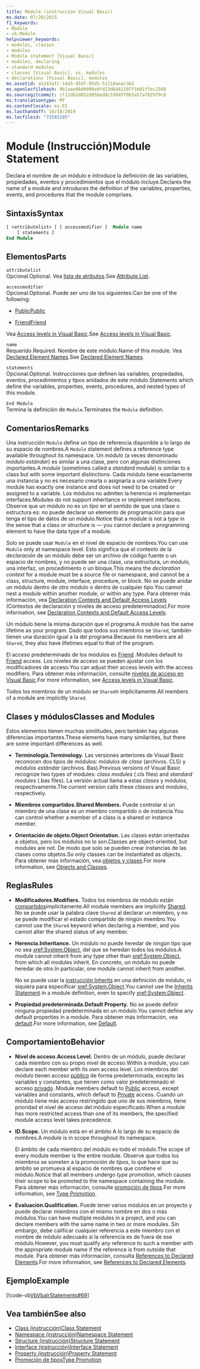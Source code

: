 ```yaml
---
title: Module (instrucción Visual Basic)
ms.date: 07/20/2015
f1_keywords:
- Module
- vb.Module
helpviewer_keywords:
- modules, classes
- modules
- Module statement [Visual Basic]
- modules, declaring
- standard modules
- classes [Visual Basic], vs. modules
- declarations [Visual Basic], modules
ms.assetid: a1243afc-14a5-45df-95d5-51118aeac362
ms.openlocfilehash: 9b1aae08d0009a9fd23d6441207f1601ffec2568
ms.sourcegitcommit: 1f12db2d852d05bed8c53845f0b5a57a762979c8
ms.translationtype: MT
ms.contentlocale: es-ES
ms.lasthandoff: 10/18/2019
ms.locfileid: "72583105"
---
```

# <a name="module-statement"></a><span data-ttu-id="8f154-102">Module (Instrucción)</span><span class="sxs-lookup"><span data-stu-id="8f154-102">Module Statement</span></span>

<span data-ttu-id="8f154-103">Declara el nombre de un módulo e introduce la definición de las variables, propiedades, eventos y procedimientos que el módulo incluye.</span><span class="sxs-lookup"><span data-stu-id="8f154-103">Declares the name of a module and introduces the definition of the variables, properties, events, and procedures that the module comprises.</span></span>

## <a name="syntax"></a><span data-ttu-id="8f154-104">Sintaxis</span><span class="sxs-lookup"><span data-stu-id="8f154-104">Syntax</span></span>

```vb
[ <attributelist> ] [ accessmodifier ]  Module name
    [ statements ]
End Module
```

## <a name="parts"></a><span data-ttu-id="8f154-105">Elementos</span><span class="sxs-lookup"><span data-stu-id="8f154-105">Parts</span></span>

`attributelist`  
<span data-ttu-id="8f154-106">Opcional.</span><span class="sxs-lookup"><span data-stu-id="8f154-106">Optional.</span></span> <span data-ttu-id="8f154-107">Vea [lista de atributos](../../../visual-basic/language-reference/statements/attribute-list.md).</span><span class="sxs-lookup"><span data-stu-id="8f154-107">See [Attribute List](../../../visual-basic/language-reference/statements/attribute-list.md).</span></span>

`accessmodifier`  
<span data-ttu-id="8f154-108">Opcional.</span><span class="sxs-lookup"><span data-stu-id="8f154-108">Optional.</span></span> <span data-ttu-id="8f154-109">Puede ser uno de los siguientes:</span><span class="sxs-lookup"><span data-stu-id="8f154-109">Can be one of the following:</span></span>

- [<span data-ttu-id="8f154-110">Public</span><span class="sxs-lookup"><span data-stu-id="8f154-110">Public</span></span>](../../../visual-basic/language-reference/modifiers/public.md)

- [<span data-ttu-id="8f154-111">Friend</span><span class="sxs-lookup"><span data-stu-id="8f154-111">Friend</span></span>](../../../visual-basic/language-reference/modifiers/friend.md)

<span data-ttu-id="8f154-112">Vea [Access levels in Visual Basic](../../../visual-basic/programming-guide/language-features/declared-elements/access-levels.md).</span><span class="sxs-lookup"><span data-stu-id="8f154-112">See [Access levels in Visual Basic](../../../visual-basic/programming-guide/language-features/declared-elements/access-levels.md).</span></span>

`name`  
<span data-ttu-id="8f154-113">Requerido.</span><span class="sxs-lookup"><span data-stu-id="8f154-113">Required.</span></span> <span data-ttu-id="8f154-114">Nombre de este módulo.</span><span class="sxs-lookup"><span data-stu-id="8f154-114">Name of this module.</span></span> <span data-ttu-id="8f154-115">Vea [Declared Element Names](../../../visual-basic/programming-guide/language-features/declared-elements/declared-element-names.md).</span><span class="sxs-lookup"><span data-stu-id="8f154-115">See [Declared Element Names](../../../visual-basic/programming-guide/language-features/declared-elements/declared-element-names.md).</span></span>

`statements`  
<span data-ttu-id="8f154-116">Opcional.</span><span class="sxs-lookup"><span data-stu-id="8f154-116">Optional.</span></span> <span data-ttu-id="8f154-117">Instrucciones que definen las variables, propiedades, eventos, procedimientos y tipos anidados de este módulo.</span><span class="sxs-lookup"><span data-stu-id="8f154-117">Statements which define the variables, properties, events, procedures, and nested types of this module.</span></span>

`End Module`  
<span data-ttu-id="8f154-118">Termina la definición de `Module`.</span><span class="sxs-lookup"><span data-stu-id="8f154-118">Terminates the `Module` definition.</span></span>

## <a name="remarks"></a><span data-ttu-id="8f154-119">Comentarios</span><span class="sxs-lookup"><span data-stu-id="8f154-119">Remarks</span></span>

<span data-ttu-id="8f154-120">Una instrucción `Module` define un tipo de referencia disponible a lo largo de su espacio de nombres.</span><span class="sxs-lookup"><span data-stu-id="8f154-120">A `Module` statement defines a reference type available throughout its namespace.</span></span> <span data-ttu-id="8f154-121">Un *módulo* (a veces denominado *módulo estándar*) es similar a una clase, pero con algunas distinciones importantes.</span><span class="sxs-lookup"><span data-stu-id="8f154-121">A *module* (sometimes called a *standard module*) is similar to a class but with some important distinctions.</span></span> <span data-ttu-id="8f154-122">Cada módulo tiene exactamente una instancia y no es necesario crearla o asignarla a una variable.</span><span class="sxs-lookup"><span data-stu-id="8f154-122">Every module has exactly one instance and does not need to be created or assigned to a variable.</span></span> <span data-ttu-id="8f154-123">Los módulos no admiten la herencia ni implementan interfaces.</span><span class="sxs-lookup"><span data-stu-id="8f154-123">Modules do not support inheritance or implement interfaces.</span></span> <span data-ttu-id="8f154-124">Observe que un módulo no es un *tipo* en el sentido de que una clase o estructura es: no puede declarar un elemento de programación para que tenga el tipo de datos de un módulo.</span><span class="sxs-lookup"><span data-stu-id="8f154-124">Notice that a module is not a *type* in the sense that a class or structure is — you cannot declare a programming element to have the data type of a module.</span></span>

<span data-ttu-id="8f154-125">Solo se puede usar `Module` en el nivel de espacio de nombres.</span><span class="sxs-lookup"><span data-stu-id="8f154-125">You can use `Module` only at namespace level.</span></span> <span data-ttu-id="8f154-126">Esto significa que el contexto de la *declaración* de un módulo debe ser un archivo de código fuente o un espacio de nombres, y no puede ser una clase, una estructura, un módulo, una interfaz, un procedimiento o un bloque.</span><span class="sxs-lookup"><span data-stu-id="8f154-126">This means the *declaration context* for a module must be a source file or namespace, and cannot be a class, structure, module, interface, procedure, or block.</span></span> <span data-ttu-id="8f154-127">No se puede anidar un módulo dentro de otro módulo o dentro de cualquier tipo.</span><span class="sxs-lookup"><span data-stu-id="8f154-127">You cannot nest a module within another module, or within any type.</span></span> <span data-ttu-id="8f154-128">Para obtener más información, vea [Declaration Contexts and Default Access Levels](../../../visual-basic/language-reference/statements/declaration-contexts-and-default-access-levels.md) (Contextos de declaración y niveles de acceso predeterminados).</span><span class="sxs-lookup"><span data-stu-id="8f154-128">For more information, see [Declaration Contexts and Default Access Levels](../../../visual-basic/language-reference/statements/declaration-contexts-and-default-access-levels.md).</span></span>

<span data-ttu-id="8f154-129">Un módulo tiene la misma duración que el programa.</span><span class="sxs-lookup"><span data-stu-id="8f154-129">A module has the same lifetime as your program.</span></span> <span data-ttu-id="8f154-130">Dado que todos sus miembros se `Shared`, también tienen una duración igual a la del programa.</span><span class="sxs-lookup"><span data-stu-id="8f154-130">Because its members are all `Shared`, they also have lifetimes equal to that of the program.</span></span>

<span data-ttu-id="8f154-131">El acceso predeterminado de los módulos es [Friend](../../../visual-basic/language-reference/modifiers/friend.md) .</span><span class="sxs-lookup"><span data-stu-id="8f154-131">Modules default to [Friend](../../../visual-basic/language-reference/modifiers/friend.md) access.</span></span> <span data-ttu-id="8f154-132">Los niveles de acceso se pueden ajustar con los modificadores de acceso.</span><span class="sxs-lookup"><span data-stu-id="8f154-132">You can adjust their access levels with the access modifiers.</span></span> <span data-ttu-id="8f154-133">Para obtener más información, consulte [niveles de acceso en Visual Basic](../../../visual-basic/programming-guide/language-features/declared-elements/access-levels.md).</span><span class="sxs-lookup"><span data-stu-id="8f154-133">For more information, see [Access levels in Visual Basic](../../../visual-basic/programming-guide/language-features/declared-elements/access-levels.md).</span></span>

<span data-ttu-id="8f154-134">Todos los miembros de un módulo se `Shared`n implícitamente.</span><span class="sxs-lookup"><span data-stu-id="8f154-134">All members of a module are implicitly `Shared`.</span></span>

## <a name="classes-and-modules"></a><span data-ttu-id="8f154-135">Clases y módulos</span><span class="sxs-lookup"><span data-stu-id="8f154-135">Classes and Modules</span></span>

<span data-ttu-id="8f154-136">Estos elementos tienen muchas similitudes, pero también hay algunas diferencias importantes.</span><span class="sxs-lookup"><span data-stu-id="8f154-136">These elements have many similarities, but there are some important differences as well.</span></span>

- <span data-ttu-id="8f154-137">**Terminología.**</span><span class="sxs-lookup"><span data-stu-id="8f154-137">**Terminology.**</span></span> <span data-ttu-id="8f154-138">Las versiones anteriores de Visual Basic reconocen dos tipos de módulos: *módulos de clase* (archivos. CLS) y *módulos estándar* (archivos. Bas).</span><span class="sxs-lookup"><span data-stu-id="8f154-138">Previous versions of Visual Basic recognize two types of modules: *class modules* (.cls files) and *standard modules* (.bas files).</span></span> <span data-ttu-id="8f154-139">La versión actual llama a estas *clases* y *módulos*, respectivamente.</span><span class="sxs-lookup"><span data-stu-id="8f154-139">The current version calls these *classes* and *modules*, respectively.</span></span>

- <span data-ttu-id="8f154-140">**Miembros compartidos.**</span><span class="sxs-lookup"><span data-stu-id="8f154-140">**Shared Members.**</span></span> <span data-ttu-id="8f154-141">Puede controlar si un miembro de una clase es un miembro compartido o de instancia.</span><span class="sxs-lookup"><span data-stu-id="8f154-141">You can control whether a member of a class is a shared or instance member.</span></span>

- <span data-ttu-id="8f154-142">**Orientación de objeto.**</span><span class="sxs-lookup"><span data-stu-id="8f154-142">**Object Orientation.**</span></span> <span data-ttu-id="8f154-143">Las clases están orientadas a objetos, pero los módulos no lo son.</span><span class="sxs-lookup"><span data-stu-id="8f154-143">Classes are object-oriented, but modules are not.</span></span> <span data-ttu-id="8f154-144">De modo que solo se pueden crear instancias de las clases como objetos.</span><span class="sxs-lookup"><span data-stu-id="8f154-144">So only classes can be instantiated as objects.</span></span> <span data-ttu-id="8f154-145">Para obtener más información, vea [objetos y clases](../../../visual-basic/programming-guide/language-features/objects-and-classes/index.md).</span><span class="sxs-lookup"><span data-stu-id="8f154-145">For more information, see [Objects and Classes](../../../visual-basic/programming-guide/language-features/objects-and-classes/index.md).</span></span>

## <a name="rules"></a><span data-ttu-id="8f154-146">Reglas</span><span class="sxs-lookup"><span data-stu-id="8f154-146">Rules</span></span>

- <span data-ttu-id="8f154-147">**Modificadores.**</span><span class="sxs-lookup"><span data-stu-id="8f154-147">**Modifiers.**</span></span> <span data-ttu-id="8f154-148">Todos los miembros de módulo están [compartidos](../../../visual-basic/language-reference/modifiers/shared.md)implícitamente.</span><span class="sxs-lookup"><span data-stu-id="8f154-148">All module members are implicitly [Shared](../../../visual-basic/language-reference/modifiers/shared.md).</span></span> <span data-ttu-id="8f154-149">No se puede usar la palabra clave `Shared` al declarar un miembro, y no se puede modificar el estado compartido de ningún miembro.</span><span class="sxs-lookup"><span data-stu-id="8f154-149">You cannot use the `Shared` keyword when declaring a member, and you cannot alter the shared status of any member.</span></span>

- <span data-ttu-id="8f154-150">**Herencia.**</span><span class="sxs-lookup"><span data-stu-id="8f154-150">**Inheritance.**</span></span> <span data-ttu-id="8f154-151">Un módulo no puede heredar de ningún tipo que no sea <xref:System.Object>, del que se heredan todos los módulos.</span><span class="sxs-lookup"><span data-stu-id="8f154-151">A module cannot inherit from any type other than <xref:System.Object>, from which all modules inherit.</span></span> <span data-ttu-id="8f154-152">En concreto, un módulo no puede heredar de otro.</span><span class="sxs-lookup"><span data-stu-id="8f154-152">In particular, one module cannot inherit from another.</span></span>

  <span data-ttu-id="8f154-153">No se puede usar la [instrucción Inherits](../../../visual-basic/language-reference/statements/inherits-statement.md) en una definición de módulo, ni siquiera para especificar <xref:System.Object>.</span><span class="sxs-lookup"><span data-stu-id="8f154-153">You cannot use the [Inherits Statement](../../../visual-basic/language-reference/statements/inherits-statement.md) in a module definition, even to specify <xref:System.Object>.</span></span>

- <span data-ttu-id="8f154-154">**Propiedad predeterminada.**</span><span class="sxs-lookup"><span data-stu-id="8f154-154">**Default Property.**</span></span> <span data-ttu-id="8f154-155">No se puede definir ninguna propiedad predeterminada en un módulo.</span><span class="sxs-lookup"><span data-stu-id="8f154-155">You cannot define any default properties in a module.</span></span> <span data-ttu-id="8f154-156">Para obtener más información, vea [default](../../../visual-basic/language-reference/modifiers/default.md).</span><span class="sxs-lookup"><span data-stu-id="8f154-156">For more information, see [Default](../../../visual-basic/language-reference/modifiers/default.md).</span></span>

## <a name="behavior"></a><span data-ttu-id="8f154-157">Comportamiento</span><span class="sxs-lookup"><span data-stu-id="8f154-157">Behavior</span></span>

- <span data-ttu-id="8f154-158">**Nivel de acceso.**</span><span class="sxs-lookup"><span data-stu-id="8f154-158">**Access Level.**</span></span> <span data-ttu-id="8f154-159">Dentro de un módulo, puede declarar cada miembro con su propio nivel de acceso.</span><span class="sxs-lookup"><span data-stu-id="8f154-159">Within a module, you can declare each member with its own access level.</span></span> <span data-ttu-id="8f154-160">Los miembros del módulo tienen acceso [público](../../../visual-basic/language-reference/modifiers/public.md) de forma predeterminada, excepto las variables y constantes, que tienen como valor predeterminado el acceso [privado](../../../visual-basic/language-reference/modifiers/private.md) .</span><span class="sxs-lookup"><span data-stu-id="8f154-160">Module members default to [Public](../../../visual-basic/language-reference/modifiers/public.md) access, except variables and constants, which default to [Private](../../../visual-basic/language-reference/modifiers/private.md) access.</span></span> <span data-ttu-id="8f154-161">Cuando un módulo tiene más acceso restringido que uno de sus miembros, tiene prioridad el nivel de acceso del módulo especificado.</span><span class="sxs-lookup"><span data-stu-id="8f154-161">When a module has more restricted access than one of its members, the specified module access level takes precedence.</span></span>

- <span data-ttu-id="8f154-162">**ID.**</span><span class="sxs-lookup"><span data-stu-id="8f154-162">**Scope.**</span></span> <span data-ttu-id="8f154-163">Un módulo está en el ámbito A lo largo de su espacio de nombres.</span><span class="sxs-lookup"><span data-stu-id="8f154-163">A module is in scope throughout its namespace.</span></span>

  <span data-ttu-id="8f154-164">El ámbito de cada miembro del módulo es todo el módulo.</span><span class="sxs-lookup"><span data-stu-id="8f154-164">The scope of every module member is the entire module.</span></span> <span data-ttu-id="8f154-165">Observe que todos los miembros se someten a la *promoción de tipos*, lo que hace que su ámbito se promueva al espacio de nombres que contiene el módulo.</span><span class="sxs-lookup"><span data-stu-id="8f154-165">Notice that all members undergo *type promotion*, which causes their scope to be promoted to the namespace containing the module.</span></span> <span data-ttu-id="8f154-166">Para obtener más información, consulte [promoción de tipos](../../../visual-basic/programming-guide/language-features/declared-elements/type-promotion.md).</span><span class="sxs-lookup"><span data-stu-id="8f154-166">For more information, see [Type Promotion](../../../visual-basic/programming-guide/language-features/declared-elements/type-promotion.md).</span></span>

- <span data-ttu-id="8f154-167">**Evaluación.**</span><span class="sxs-lookup"><span data-stu-id="8f154-167">**Qualification.**</span></span> <span data-ttu-id="8f154-168">Puede tener varios módulos en un proyecto y puede declarar miembros con el mismo nombre en dos o más módulos.</span><span class="sxs-lookup"><span data-stu-id="8f154-168">You can have multiple modules in a project, and you can declare members with the same name in two or more modules.</span></span> <span data-ttu-id="8f154-169">Sin embargo, debe calificar cualquier referencia a este miembro con el nombre de módulo adecuado si la referencia es de fuera de ese módulo.</span><span class="sxs-lookup"><span data-stu-id="8f154-169">However, you must qualify any reference to such a member with the appropriate module name if the reference is from outside that module.</span></span> <span data-ttu-id="8f154-170">Para obtener más información, consulta [References to Declared Elements](../../../visual-basic/programming-guide/language-features/declared-elements/references-to-declared-elements.md).</span><span class="sxs-lookup"><span data-stu-id="8f154-170">For more information, see [References to Declared Elements](../../../visual-basic/programming-guide/language-features/declared-elements/references-to-declared-elements.md).</span></span>

## <a name="example"></a><span data-ttu-id="8f154-171">Ejemplo</span><span class="sxs-lookup"><span data-stu-id="8f154-171">Example</span></span>

[!code-vb[VbVbalrStatements#69](~/samples/snippets/visualbasic/VS_Snippets_VBCSharp/VbVbalrStatements/VB/Class1.vb#69)]

## <a name="see-also"></a><span data-ttu-id="8f154-172">Vea también</span><span class="sxs-lookup"><span data-stu-id="8f154-172">See also</span></span>

- [<span data-ttu-id="8f154-173">Class (instrucción)</span><span class="sxs-lookup"><span data-stu-id="8f154-173">Class Statement</span></span>](../../../visual-basic/language-reference/statements/class-statement.md)
- [<span data-ttu-id="8f154-174">Namespace (instrucción)</span><span class="sxs-lookup"><span data-stu-id="8f154-174">Namespace Statement</span></span>](../../../visual-basic/language-reference/statements/namespace-statement.md)
- [<span data-ttu-id="8f154-175">Structure (instrucción)</span><span class="sxs-lookup"><span data-stu-id="8f154-175">Structure Statement</span></span>](../../../visual-basic/language-reference/statements/structure-statement.md)
- [<span data-ttu-id="8f154-176">Interface (instrucción)</span><span class="sxs-lookup"><span data-stu-id="8f154-176">Interface Statement</span></span>](../../../visual-basic/language-reference/statements/interface-statement.md)
- [<span data-ttu-id="8f154-177">Property (instrucción)</span><span class="sxs-lookup"><span data-stu-id="8f154-177">Property Statement</span></span>](../../../visual-basic/language-reference/statements/property-statement.md)
- [<span data-ttu-id="8f154-178">Promoción de tipos</span><span class="sxs-lookup"><span data-stu-id="8f154-178">Type Promotion</span></span>](../../../visual-basic/programming-guide/language-features/declared-elements/type-promotion.md)
